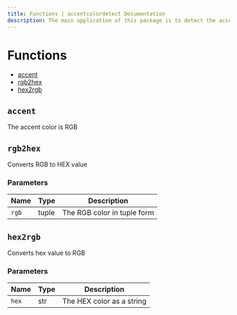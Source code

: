 ```yaml
---
title: Functions | accentcolordetect Documentation
description: The main application of this package is to detect the accent color from your GUI Python application and apply the needed adjustments to your interface.
---
```


# Functions

- [accent](#accent)
- [rgb2hex](#rgb2hex)
- [hex2rgb](#hex2rgb)

## `accent`

The accent color is RGB

## `rgb2hex`

Converts RGB to HEX value

### Parameters

| Name  | Type  | Description                 |
| ----- | ----- | --------------------------- |
| `rgb` | tuple | The RGB color in tuple form |

## `hex2rgb`

Converts hex value to RGB

### Parameters

| Name  | Type | Description               |
| ----- | ---- | ------------------------- |
| `hex` | str  | The HEX color as a string |
